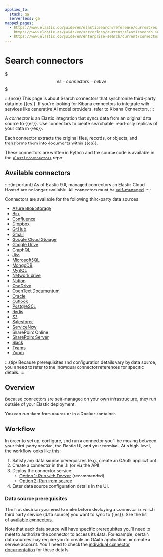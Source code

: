 ```yaml
---
applies_to:
  stack: ga
  serverless: ga
mapped_pages:
  - https://www.elastic.co/guide/en/elasticsearch/reference/current/es-connectors.html
  - https://www.elastic.co/guide/en/serverless/current/elasticsearch-ingest-data-through-integrations-connector-client.html
  - https://www.elastic.co/guide/en/enterprise-search/current/connectors.html
---
```


# Search connectors

$$$es-connectors-native$$$


:::{note}
This page is about Search connectors that synchronize third-party data into {{es}}. If you’re looking for Kibana connectors to integrate with services like generative AI model providers, refer to [Kibana Connectors](docs-content://deploy-manage/manage-connectors.md).
:::

A _connector_ is an Elastic integration that syncs data from an original data source to {{es}}. Use connectors to create searchable, read-only replicas of your data in {{es}}.

Each connector extracts the original files, records, or objects; and transforms them into documents within {{es}}.

These connectors are written in Python and the source code is available in the [`elastic/connectors`](https://github.com/elastic/connectors/tree/main/connectors/sources) repo.

## Available connectors


::::{important}
As of Elastic 9.0, managed connectors on Elastic Cloud Hosted are no longer available. All connectors must be [self-managed](/reference/search-connectors/self-managed-connectors.md).
::::


Connectors are available for the following third-party data sources:

- [Azure Blob Storage](/reference/search-connectors/es-connectors-azure-blob.md)
- [Box](/reference/search-connectors/es-connectors-box.md)
- [Confluence](/reference/search-connectors/es-connectors-confluence.md)
- [Dropbox](/reference/search-connectors/es-connectors-dropbox.md)
- [GitHub](/reference/search-connectors/es-connectors-github.md)
- [Gmail](/reference/search-connectors/es-connectors-gmail.md)
- [Google Cloud Storage](/reference/search-connectors/es-connectors-google-cloud.md)
- [Google Drive](/reference/search-connectors/es-connectors-google-drive.md)
- [GraphQL](/reference/search-connectors/es-connectors-graphql.md)
- [Jira](/reference/search-connectors/es-connectors-jira.md)
- [MicrosoftSQL](/reference/search-connectors/es-connectors-ms-sql.md)
- [MongoDB](/reference/search-connectors/es-connectors-mongodb.md)
- [MySQL](/reference/search-connectors/es-connectors-mysql.md)
- [Network drive](/reference/search-connectors/es-connectors-network-drive.md)
- [Notion](/reference/search-connectors/es-connectors-notion.md)
- [OneDrive](/reference/search-connectors/es-connectors-onedrive.md)
- [OpenText Documentum](/reference/search-connectors/es-connectors-opentext.md)
- [Oracle](/reference/search-connectors/es-connectors-oracle.md)
- [Outlook](/reference/search-connectors/es-connectors-outlook.md)
- [PostgreSQL](/reference/search-connectors/es-connectors-postgresql.md)
- [Redis](/reference/search-connectors/es-connectors-redis.md)
- [S3](/reference/search-connectors/es-connectors-s3.md)
- [Salesforce](/reference/search-connectors/es-connectors-salesforce.md)
- [ServiceNow](/reference/search-connectors/es-connectors-servicenow.md)
- [SharePoint Online](/reference/search-connectors/es-connectors-sharepoint-online.md)
- [SharePoint Server](/reference/search-connectors/es-connectors-sharepoint.md)
- [Slack](/reference/search-connectors/es-connectors-slack.md)
- [Teams](/reference/search-connectors/es-connectors-teams.md)
- [Zoom](/reference/search-connectors/es-connectors-zoom.md)

:::{tip}
Because prerequisites and configuration details vary by data source, you’ll need to refer to the individual connector references for specific details.
:::

## Overview


Because connectors are self-managed on your own infrastructure, they run outside of your Elastic deployment.

You can run them from source or in a Docker container.

## Workflow

In order to set up, configure, and run a connector you’ll be moving between your third-party service, the Elastic UI, and your terminal. At a high-level, the workflow looks like this:

1. Satisfy any data source prerequisites (e.g., create an OAuth application).
2. Create a connector in the UI (or via the API).
3. Deploy the connector service:
    - [Option 1: Run with Docker](es-connectors-run-from-docker.md) (recommended)
    - [Option 2: Run from source](es-connectors-run-from-source.md)
4. Enter data source configuration details in the UI.

### Data source prerequisites

The first decision you need to make before deploying a connector is which third party service (data source) you want to sync to {{es}}. See the list of [available connectors](#available-connectors).

Note that each data source will have specific prerequisites you’ll need to meet to authorize the connector to access its data. For example, certain data sources may require you to create an OAuth application, or create a service account. You’ll need to check the [individual connector documentation](connector-reference.md) for these details.